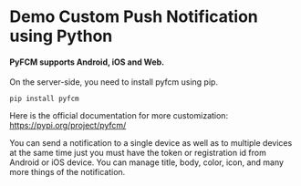 # Demo Custom Push Notification using Python
#### PyFCM supports Android, iOS and Web.

On the server-side, you need to install pyfcm using pip.  

```pip install pyfcm  ```

Here is the official documentation for more customization: https://pypi.org/project/pyfcm/  

You can send a notification to a single device as well as to multiple devices at the same time just you must have the token or registration id from Android or iOS device. You can manage title, body, color, icon, and many more things of the notification. 
